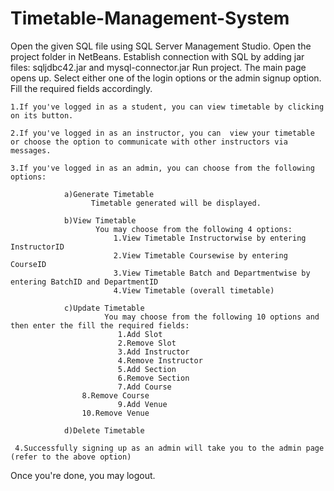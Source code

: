 # Timetable-Management-System

Open the given SQL file using SQL Server Management Studio.
Open the project folder in NetBeans.
Establish connection with SQL by adding jar files: sqljdbc42.jar and mysql-connector.jar
Run project. The main page opens up. 
Select either one of the login options or the admin signup option.
Fill the required fields accordingly.

    1.If you've logged in as a student, you can view timetable by clicking on its button.

    2.If you've logged in as an instructor, you can  view your timetable or choose the option to communicate with other instructors via messages.

    3.If you've logged in as an admin, you can choose from the following options:

                a)Generate Timetable
                      Timetable generated will be displayed.

                b)View Timetable
                       You may choose from the following 4 options:
                           1.View Timetable Instructorwise by entering InstructorID
                           2.View Timetable Coursewise by entering CourseID
                           3.View Timetable Batch and Departmentwise by entering BatchID and DepartmentID
                           4.View Timetable (overall timetable)

                c)Update Timetable
                         You may choose from the following 10 options and then enter the fill the required fields:
                            1.Add Slot
                            2.Remove Slot
                            3.Add Instructor
                            4.Remove Instructor
                            5.Add Section
                            6.Remove Section
                            7.Add Course
	          	    8.Remove Course
                            9.Add Venue
	          	    10.Remove Venue
		
                d)Delete Timetable

     4.Successfully signing up as an admin will take you to the admin page (refer to the above option)

Once you're done, you may logout.
